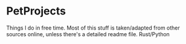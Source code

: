 # PetProjects
 Things I do in free time. Most of this stuff is taken/adapted from other sources online, unless there's a detailed readme file. Rust/Python
